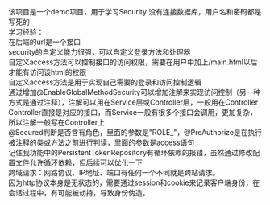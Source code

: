 该项目是一个demo项目，用于学习Security
没有连接数据库，用户名和密码都是写死的\
学习经验：\
在后端的url是一个接口\
security的自定义能力很强，可以自定义登录方法和处理器\
自定义access方法可以控制接口的访问权限，需要在用户中加上/main.html以后才能有访问该html的权限\
自定义access方法是用于实现自己需要的登录和访问控制逻辑\
通过增加@EnableGlobalMethodSecurity可以增加注解来实现访问控制（另一种方式是通过注释），注解可以用在Service层或Controller层，一般用在Controller\
Controller直接是对应的接口，而Service一般有很多个接口会调用，更加复杂，所以注解一般写在Controller上\
@Secured判断是否含有角色，里面的参数是"ROLE_"，@PreAuthorize是在执行被注释的类或方法之前进行判读，里面的参数是access语句\
记住我功能中的PersistentTokenRepository有循环依赖的报错，虽然通过修改配置文件允许循环依赖，但后续可以优化一下\
跨域请求：网路协议、IP地址、端口有任何一个不同就是跨站请求。\
因为http协议本身是无状态的，需要通过session和cookie来记录客户端身份，在会话过程中，有可能被劫持，导致身份伪造。